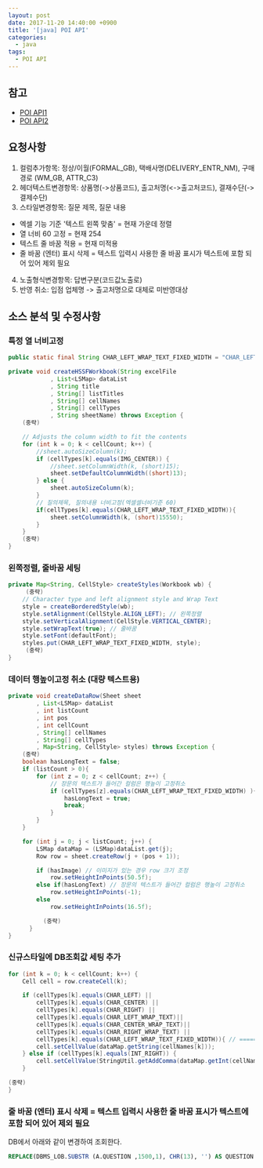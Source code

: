 ```yaml
---
layout: post
date: 2017-11-20 14:40:00 +0900
title: '[java] POI API'
categories:
  - java
tags:
  - POI API
---
```



## 참고
- [POI API1](https://ko.wikipedia.org/wiki/%EC%95%84%ED%8C%8C%EC%B9%98_POI)
- [POI API2](http://poi.apache.org/spreadsheet/quick-guide.html)


## 요청사항

1. 컬럼추가항목: 정상/이월(FORMAL_GB), 택배사명(DELIVERY_ENTR_NM), 구매경로 (WM_GB, ATTR_C3)
2. 헤더텍스트변경항목: 상품명(->상품코드), 출고처명(<->출고처코드), 결재수단(-> 결제수단)
3. 스타일변경항목: 질문 제목, 질문 내용  
- 엑셀 기능 기준 '텍스트 왼쪽 맞춤' = 현재 가운데 정렬
- 열 너비 60 고정 = 현재 254
- 텍스트 줄 바꿈 적용 = 현재 미적용
- 줄 바꿈 (엔터) 표시 삭제 = 텍스트 입력시 사용한 줄 바꿈 표시가 텍스트에 포함 되어 있어 제외 필요
4. 노출형식변경항목: 답변구분(코드값노출로)
5. 반영 취소: 입점 업체명 -> 출고처명으로 대체로 미반영대상


## 소스 분석 및 수정사항

### 특정 열 너비고정

```java
public static final String CHAR_LEFT_WRAP_TEXT_FIXED_WIDTH = "CHAR_LEFT_WRAP_TEXT_FIXED_WIDTH"; // 문자 왼쪽 정렬 + 자동 줄바꿈 기능 + 고정너비

private void createHSSFWorkbook(String excelFile
            , List<LSMap> dataList
            , String title
            , String[] listTitles
            , String[] cellNames
            , String[] cellTypes
            , String sheetName) throws Exception {
    (중략)

    // Adjusts the column width to fit the contents
    for (int k = 0; k < cellCount; k++) {
        //sheet.autoSizeColumn(k);
        if (cellTypes[k].equals(IMG_CENTER)) {
            //sheet.setColumnWidth(k, (short)15);
            sheet.setDefaultColumnWidth((short)13);
        } else {
            sheet.autoSizeColumn(k);
        }
        // 질의제목, 질의내용 너비고정(엑셀셀너비기준 60)
        if(cellTypes[k].equals(CHAR_LEFT_WRAP_TEXT_FIXED_WIDTH)){
            sheet.setColumnWidth(k, (short)15550);
        }
    }
    (중략)
}
```

###  왼쪽정렬, 줄바꿈 세팅

```java
private Map<String, CellStyle> createStyles(Workbook wb) {
     (중략)
    // Character type and left alignment style and Wrap Text
    style = createBorderedStyle(wb);
    style.setAlignment(CellStyle.ALIGN_LEFT); // 왼쪽정렬
    style.setVerticalAlignment(CellStyle.VERTICAL_CENTER);
    style.setWrapText(true); // 줄바꿈
    style.setFont(defaultFont);
    styles.put(CHAR_LEFT_WRAP_TEXT_FIXED_WIDTH, style);
     (중략)
}
```

### 데이터 행높이고정 취소 (대량 텍스트용)

```java
private void createDataRow(Sheet sheet
        , List<LSMap> dataList
        , int listCount
        , int pos
        , int cellCount
        , String[] cellNames
        , String[] cellTypes
        , Map<String, CellStyle> styles) throws Exception {
    (중략)
    boolean hasLongText = false;
    if (listCount > 0){
        for (int z = 0; z < cellCount; z++) {
            // 장문의 텍스트가 들어간 컬럼은 행높이 고정취소
            if (cellTypes[z].equals(CHAR_LEFT_WRAP_TEXT_FIXED_WIDTH) ){
                hasLongText = true;
                break;
            }
        }
    }

    for (int j = 0; j < listCount; j++) {
        LSMap dataMap = (LSMap)dataList.get(j);
        Row row = sheet.createRow(j + (pos + 1));

        if (hasImage) // 이미지가 있는 경우 row 크기 조정
            row.setHeightInPoints(50.5f);
        else if(hasLongText) // 장문의 텍스트가 들어간 컬럼은 행높이 고정취소
            row.setHeightInPoints(-1);
        else
            row.setHeightInPoints(16.5f);

          (중략)
      }
}
```

### 신규스타일에 DB조회값 세팅 추가

```java
for (int k = 0; k < cellCount; k++) {
    Cell cell = row.createCell(k);

    if (cellTypes[k].equals(CHAR_LEFT) ||
        cellTypes[k].equals(CHAR_CENTER) ||
        cellTypes[k].equals(CHAR_RIGHT) ||
        cellTypes[k].equals(CHAR_LEFT_WRAP_TEXT)||
        cellTypes[k].equals(CHAR_CENTER_WRAP_TEXT)||
        cellTypes[k].equals(CHAR_RIGHT_WRAP_TEXT) ||
        cellTypes[k].equals(CHAR_LEFT_WRAP_TEXT_FIXED_WIDTH)){ // =======> CHAR_LEFT_WRAP_TEXT_FIXED_WIDTH 추가
        cell.setCellValue(dataMap.getString(cellNames[k]));
    } else if (cellTypes[k].equals(INT_RIGHT)) {
        cell.setCellValue(StringUtil.getAddComma(dataMap.getInt(cellNames[k])));
    }

(중략)
}
```

### 줄 바꿈 (엔터) 표시 삭제 = 텍스트 입력시 사용한 줄 바꿈 표시가 텍스트에 포함 되어 있어 제외 필요

DB에서 아래와 같이 변경하여 조회한다.

```sql
REPLACE(DBMS_LOB.SUBSTR (A.QUESTION ,1500,1), CHR(13), '') AS QUESTION  --엑셀에 엔터표시(음표) 제거
```
